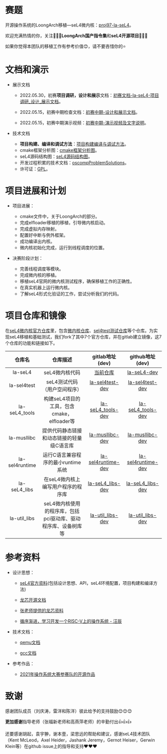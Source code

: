 # 赛题

开源操作系统的LoongArch移植—seL4微内核：[proj97-la-seL4](https://github.com/oscomp/proj97-la-seL4)。

欢迎充满热情的你，关注💖💖💖**LoongArch国产指令集**和**seL4开源项目**💖💖💖

如果你觉得本团队的移植工作有参考价值😊，请不要吝惜你的⭐

# 文档和演示

* 展示文档

  * 2022.05.30，初赛**项目调研，设计和展示**文档：[初赛文档-la-seL4-项目调研\_设计\_展示文档](./docs/初赛文档-la-seL4-项目调研_设计_展示文档.pdf)。
  * 2022.05.15，初赛中期检查文档：[初赛中期-设计和展示文档](./docs/初赛中期-设计和展示文档.md)。

  * 2022.05.15，初赛中期演示视频：[初赛中期-演示视频及文字说明](https://pan.baidu.com/s/1c8KKPdG0Ri_AbR2taWWPSw?pwd=2qdg)。
* 技术文档

  * **项目构建、编译和调试方法**：[项目构建编译与调试方法](./docs/技术文档-项目构建、编译和调试方法.md)。
  * cmake框架分析图：[cmake框架分析图](./docs/cmake框架分析图.md)。
  * seL4源码结构图：[seL4源码结构图](./docs/seL4源码结构图.md)。
  * 开发过程积累的技术文档：[oscompProblemSolutions](https://github.com/tyyteam/seL4-oscompProblemSolutions)。
  * 许可证：[GPL](./LICENSE.md)。

# 项目进展和计划

* 项目进展：
  * cmake文件中，关于LoongArch的部分。
  * 完成elfloader移植的移植，引导微内核启动。
  * 完成虚拟内存映射。
  * 配置好中断与例外框架。
  * 成功编译出内核。
  * 微内核初始化完成，运行到线程调度的位置。

* 决赛阶段计划：
  * 完善线程调度等模块。
  * 完成微内核的移植。
  * 移植seL4官网的微内核测试程序，确保移植工作的正确性。
  * 在真实机器上运行微内核。
  * 了解seL4形式化验证的工作，尝试分析我们的代码。

# 项目仓库和镜像

在[seL4微内核官方仓库](https://github.com/seL4)里，包含[微内核仓库](https://github.com/seL4/seL4)、[sel4test测试仓库](https://github.com/seL4/sel4test)等个仓库。为实现seL4移植和基础测试，我们fork了其中7个官方仓库，并在gitlab建立镜像，这7个仓库的功能和链接如下。

|     仓库名     |                           仓库描述                           |                       gitlab地址(dev)                        |                       github地址(dev)                        |
| :------------: | :----------------------------------------------------------: | :----------------------------------------------------------: | :----------------------------------------------------------: |
|    la-seL4     |                        seL4微内核代码                        | [当前仓库](https://gitlab.eduxiji.net/qtliu/project788067-109730) |  [la-seL4-dev](https://github.com/tyyteam/la-seL4/tree/dev)  |
|  la-sel4test   |                 seL4测试代码（用户空间程序）                 | [la-sel4test-dev](https://gitlab.eduxiji.net/qtliu/la-sel4test/-/tree/dev) | [la-sel4test-dev](https://github.com/tyyteam/la-sel4test/tree/dev) |
| la-seL4_tools  |          构建seL4项目的工具，包含cmake，elfloader等          | [la-seL4_tools-dev](https://gitlab.eduxiji.net/qtliu/la-seL4_tools/-/tree/dev) | [la-seL4_tools-dev](https://github.com/tyyteam/la-seL4_tools/tree/dev) |
|  la-musllibc   |          提供代码静态链接和动态链接的轻量级C语言库           | [la-musllibc-dev](https://gitlab.eduxiji.net/qtliu/la-musllibc/-/tree/dev) | [la-musllibc-dev](https://github.com/tyyteam/la-musllibc/tree/dev) |
| la-sel4runtime |              运行C语言兼容程序的最小runtime系统              | [la-sel4runtime-dev](https://gitlab.eduxiji.net/qtliu/la-sel4runtime/-/tree/dev) | [la-sel4runtime-dev](https://github.com/tyyteam/la-sel4runtime/tree/dev) |
|  la-seL4_libs  |              在seL4微内核上编写用户程序的程序库              | [la-seL4_libs-dev](https://gitlab.eduxiji.net/qtliu/la-seL4_libs/-/tree/dev) | [la-seL4_libs-dev](https://github.com/tyyteam/la-seL4_libs/tree/dev) |
|  la-util_libs  | seL4微内核使用的程序库，包括pci驱动库、驱动程序库、设备树库等 | [la-util_libs-dev](https://gitlab.eduxiji.net/qtliu/la-util_libs/-/tree/dev) | [la-util_libs-dev](https://github.com/tyyteam/la-util_libs/tree/dev) |

# 参考资料

* 设计思想：

  * [seL4官方资料](https://docs.sel4.systems/)(包括设计思想、API，seL4环境配置，项目构建和编译方法)

  * [龙芯开源文档](https://github.com/loongson)

  * [张老师提供的龙芯资料](https://github.com/foxsen/qemu-loongarch-runenv)

  * [循序渐进，学习开发一个RISC-V上的操作系统 - 汪辰](https://www.bilibili.com/video/BV1Q5411w7z5?spm_id_from=333.999.0.0)

* 技术文档：

  * [qemu文档](https://www.qemu.org/)

  * [gcc文档](https://gcc.gnu.org/)

* 参考作品：
  * [2021年操作系统大赛参赛队的开源作品](https://os.educg.net/2021CSCC)

# 致谢

感谢团队成员（刘庆涛，雷洋和陈洋）彼此给予的支持鼓励😊😊😊

**更加感谢**指导老师（张福新老师和高燕萍老师）的辛勤付出👍👍👍

还要感谢胡起，袁宇翀，谢本壹，梁思远的帮助和建议，感谢seL4技术团队（Kent McLeod，Axel Heider，Jashank Jeremy，Gernot Heiser，Gerwin Klein等）在github issue上的指导和支持❤️❤️❤️









